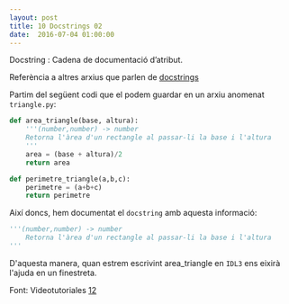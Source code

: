 ```yaml
---
layout: post
title: 10 Docstrings 02
date:  2016-07-04 01:00:00
---
```

Docstring
: Cadena de documentació d’atribut.

Referència a altres arxius que parlen de [docstrings](/python/2016/07/02/docstrings.html)
    
Partim del següent codi que el podem guardar en un arxiu anomenat `triangle.py`:

```python
def area_triangle(base, altura):
    '''(number,number) -> number
    Retorna l'àrea d'un rectangle al passar-li la base i l'altura
    '''
    area = (base + altura)/2
    return area

def perimetre_triangle(a,b,c):
    perimetre = (a+b+c)
    return perimetre
```

Així doncs, hem documentat el `docstring` amb aquesta informació:

```python
'''(number,number) -> number
	Retorna l'àrea d'un rectangle al passar-li la base i l'altura
'''
```

D'aquesta manera, quan estrem escrivint area_triangle en `IDL3` ens eixirà l'ajuda en un finestreta.

Font: Videotutoriales [12](https://www.youtube.com/watch?v=EGfG7Hs93G0&index=13&list=PLEtcGQaT56chpYflEjBWRodHJNJN8EKpO)


